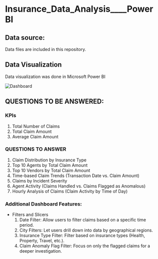 # Insurance_Data_Analysis____PowerBI

## Data source:
Data files are included in this repository.

## Data Visualization
Data visualization was done in Microsoft Power BI

![Dashboard](https://github.com/user-attachments/assets/0d26f54a-92d1-4f4d-a34d-3d3e4aa6cb5f)

## QUESTIONS TO BE ANSWERED:
### KPIs

 1) Total Number of Claims
 2) Total Claim Amount
 3) Average Claim Amount

### QUESTIONS TO ANSWER 

 1) Claim Distribution by Insurance Type
 2) Top 10 Agents by Total Claim Amount
 3) Top 10 Vendors by Total Claim Amount
 4) Time-based Claim Trends (Transaction Date vs. Claim Amount)
 5) Claims by Incident Severity
 6) Agent Activity (Claims Handled vs. Claims Flagged as Anomalous)
 7) Hourly Analysis of Claims (Claim Activity by Time of Day)

### Additional Dashboard Features:
  - Filters and Slicers
     1) Date Filter: Allow users to filter claims based on a specific time period.
     2) City Filters: Let users drill down into data by geographical regions.
     3) Insurance Type Filter: Filter based on insurance types (Health, Property, Travel, etc.).
     4) Claim Anomaly Flag Filter: Focus on only the flagged claims for a deeper investigation.
